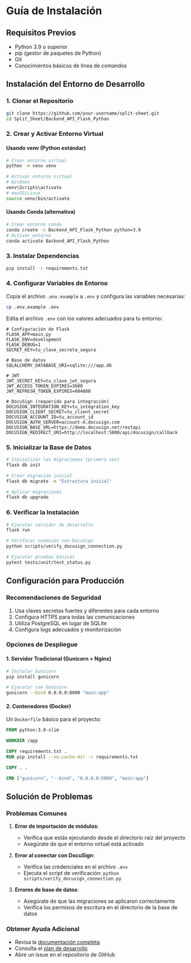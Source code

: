 # Guía de Instalación

## Requisitos Previos

- Python 3.9 o superior
- pip (gestor de paquetes de Python)
- Git
- Conocimientos básicos de línea de comandos

## Instalación del Entorno de Desarrollo

### 1. Clonar el Repositorio

```bash
git clone https://github.com/your-username/split-sheet.git
cd Split_Sheet/Backend_API_Flask_Python
```

### 2. Crear y Activar Entorno Virtual

#### Usando venv (Python estándar)
```bash
# Crear entorno virtual
python -m venv venv

# Activar entorno virtual
# Windows
venv\Scripts\activate
# macOS/Linux
source venv/bin/activate
```

#### Usando Conda (alternativa)
```bash
# Crear entorno conda
conda create -n Backend_API_Flask_Python python=3.9
# Activar entorno
conda activate Backend_API_Flask_Python
```

### 3. Instalar Dependencias

```bash
pip install -r requirements.txt
```

### 4. Configurar Variables de Entorno

Copia el archivo `.env.example` a `.env` y configura las variables necesarias:

```bash
cp .env.example .env
```

Edita el archivo `.env` con los valores adecuados para tu entorno:

```
# Configuración de Flask
FLASK_APP=main.py
FLASK_ENV=development
FLASK_DEBUG=1
SECRET_KEY=tu_clave_secreta_segura

# Base de datos
SQLALCHEMY_DATABASE_URI=sqlite:///app.db

# JWT
JWT_SECRET_KEY=tu_clave_jwt_segura
JWT_ACCESS_TOKEN_EXPIRES=3600
JWT_REFRESH_TOKEN_EXPIRES=604800

# DocuSign (requerido para integración)
DOCUSIGN_INTEGRATION_KEY=tu_integration_key
DOCUSIGN_CLIENT_SECRET=tu_client_secret
DOCUSIGN_ACCOUNT_ID=tu_account_id
DOCUSIGN_AUTH_SERVER=account-d.docusign.com
DOCUSIGN_BASE_URL=https://demo.docusign.net/restapi
DOCUSIGN_REDIRECT_URI=http://localhost:5000/api/docusign/callback
```

### 5. Inicializar la Base de Datos

```bash
# Inicializar las migraciones (primera vez)
flask db init

# Crear migración inicial
flask db migrate -m "Estructura inicial"

# Aplicar migraciones
flask db upgrade
```

### 6. Verificar la Instalación

```bash
# Ejecutar servidor de desarrollo
flask run

# Verificar conexión con DocuSign
python scripts/verify_docusign_connection.py

# Ejecutar pruebas básicas
pytest tests/unit/test_status.py
```

## Configuración para Producción

### Recomendaciones de Seguridad

1. Usa claves secretas fuertes y diferentes para cada entorno
2. Configura HTTPS para todas las comunicaciones
3. Utiliza PostgreSQL en lugar de SQLite
4. Configura logs adecuados y monitorización

### Opciones de Despliegue

#### 1. Servidor Tradicional (Gunicorn + Nginx)

```bash
# Instalar Gunicorn
pip install gunicorn

# Ejecutar con Gunicorn
gunicorn --bind 0.0.0.0:8000 "main:app"
```

#### 2. Contenedores (Docker)

Un `Dockerfile` básico para el proyecto:

```dockerfile
FROM python:3.9-slim

WORKDIR /app

COPY requirements.txt .
RUN pip install --no-cache-dir -r requirements.txt

COPY . .

CMD ["gunicorn", "--bind", "0.0.0.0:5000", "main:app"]
```

## Solución de Problemas

### Problemas Comunes

1. **Error de importación de módulos**:
   - Verifica que estás ejecutando desde el directorio raíz del proyecto
   - Asegúrate de que el entorno virtual está activado

2. **Error al conectar con DocuSign**:
   - Verifica las credenciales en el archivo `.env`
   - Ejecuta el script de verificación: `python scripts/verify_docusign_connection.py`

3. **Errores de base de datos**:
   - Asegúrate de que las migraciones se aplicaron correctamente
   - Verifica los permisos de escritura en el directorio de la base de datos

### Obtener Ayuda Adicional

- Revisa la [documentación completa](../README.md)
- Consulta el [plan de desarrollo](../Plan_Desarrollo.md)
- Abre un issue en el repositorio de GitHub
